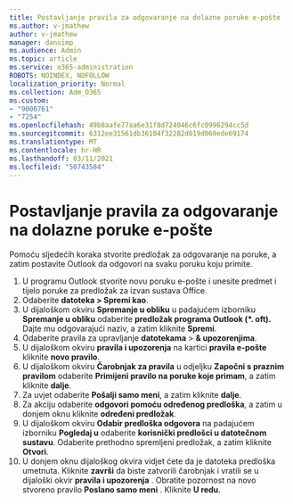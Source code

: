 ```yaml
---
title: Postavljanje pravila za odgovaranje na dolazne poruke e-pošte
ms.author: v-jmathew
author: v-jmathew
manager: dansimp
ms.audience: Admin
ms.topic: article
ms.service: o365-administration
ROBOTS: NOINDEX, NOFOLLOW
localization_priority: Normal
ms.collection: Adm_O365
ms.custom:
- "9000761"
- "7254"
ms.openlocfilehash: 49b8aafe77aa6e31f8d724046c6fc0996294cc5d
ms.sourcegitcommit: 6312ee31561db36104f32282d019d069ede69174
ms.translationtype: MT
ms.contentlocale: hr-HR
ms.lasthandoff: 03/11/2021
ms.locfileid: "50743504"
---
```

# <a name="set-up-rules-to-reply-to-incoming-emails"></a>Postavljanje pravila za odgovaranje na dolazne poruke e-pošte

Pomoću sljedećih koraka stvorite predložak za odgovaranje na poruke, a zatim postavite Outlook da odgovori na svaku poruku koju primite.

1. U programu Outlook stvorite novu poruku e-pošte i unesite predmet i tijelo poruke za predložak za izvan sustava Office.
2. Odaberite **datoteka > Spremi kao**.
3. U dijaloškom okviru **Spremanje u obliku** u padajućem izborniku **Spremanje u obliku** odaberite **predložak programa Outlook (*. oft).** Dajte mu odgovarajući naziv, a zatim kliknite **Spremi**.
4. Odaberite pravila za upravljanje **datotekama**  >  **& upozorenjima**.
5. U dijaloškom okviru **pravila i upozorenja** na kartici **pravila e-pošte** kliknite **novo pravilo**.
6. U dijaloškom okviru **Čarobnjak za pravila** u odjeljku **Započni s praznim pravilom** odaberite **Primijeni pravilo na poruke koje primam**, a zatim kliknite **dalje**.
7. Za uvjet odaberite **Pošalji samo meni**, a zatim kliknite **dalje**.
8. Za akciju odaberite **odgovori pomoću određenog predloška**, a zatim u donjem oknu kliknite **određeni predložak**.
9. U dijaloškom okviru **Odabir predloška odgovora** na padajućem izborniku **Pogledaj u** odaberite **korisnički predlošci u datotečnom sustavu**. Odaberite prethodno spremljeni predložak, a zatim kliknite **Otvori**.
10. U donjem oknu dijaloškog okvira vidjet ćete da je datoteka predloška umetnuta. Kliknite **završi** da biste zatvorili čarobnjak i vratili se u dijaloški okvir **pravila i upozorenja** . Obratite pozornost na novo stvoreno pravilo **Poslano samo meni** . Kliknite **U redu**.
